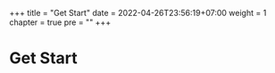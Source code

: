 +++
title = "Get Start"
date = 2022-04-26T23:56:19+07:00
weight = 1
chapter = true
pre = "<b></b>"
+++

# Get Start
